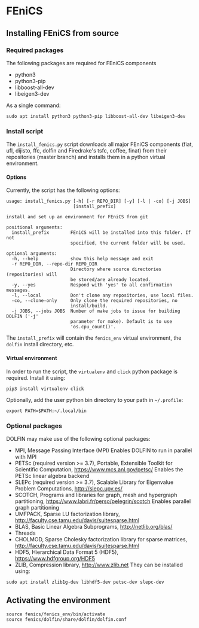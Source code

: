 # FEniCS 


## Installing FEniCS from source
### Required packages
The following packages are required for FEniCS components
 - python3
 - python3-pip
 - libboost-all-dev
 - libeigen3-dev

As a single command:
```
sudo apt install python3 python3-pip libboost-all-dev libeigen3-dev
```

### Install script
The `install_fenics.py` script downloads all major FEniCS components (fiat, ufl, dijisto, ffc, dolfin and Firedrake's tsfc, coffee, finat) from their repositories (master branch) and installs them in a python virtual environment.

#### Options
Currently, the script has the following options:
```
usage: install_fenics.py [-h] [-r REPO_DIR] [-y] [-l | -co] [-j JOBS]
                         [install_prefix]

install and set up an environment for FEniCS from git

positional arguments:
  install_prefix        FEniCS will be installed into this folder. If not
                        specified, the current folder will be used.

optional arguments:
  -h, --help            show this help message and exit
  -r REPO_DIR, --repo-dir REPO_DIR
                        Directory where source directories (repositories) will
                        be stored/are already located.
  -y, --yes             Respond with 'yes' to all confirmation messages.
  -l, --local           Don't clone any repositories, use local files.
  -co, --clone-only     Only clone the required repositories, no
                        install/build.
  -j JOBS, --jobs JOBS  Number of make jobs to issue for building DOLFIN ('-j'
                        parameter for make). Default is to use
                        'os.cpu_count()'.
```
The `install_prefix` will contain the `fenics_env` virtual environment, the `dolfin` install directory, etc.

#### Virtual environment
In order to run the script, the `virtualenv` and `click` python package is required. Install it using:
```
pip3 install virtualenv click
```
Optionally, add the user python bin directory to your path in `~/.profile`:
```
export PATH=$PATH:~/.local/bin
```

### Optional packages

DOLFIN may make use of the following optional packages:
 * MPI, Message Passing Interface (MPI)
   Enables DOLFIN to run in parallel with MPI
 * PETSc (required version >= 3.7), Portable, Extensible Toolkit for Scientific Computation, <https://www.mcs.anl.gov/petsc/>
   Enables the PETSc linear algebra backend
 * SLEPc (required version >= 3.7), Scalable Library for Eigenvalue Problem Computations, <http://slepc.upv.es/>
 * SCOTCH, Programs and libraries for graph, mesh and hypergraph partitioning, <https://www.labri.fr/perso/pelegrin/scotch>
   Enables parallel graph partitioning
 * UMFPACK, Sparse LU factorization library, <http://faculty.cse.tamu.edu/davis/suitesparse.html>
 * BLAS, Basic Linear Algebra Subprograms, <http://netlib.org/blas/>
 * Threads
 * CHOLMOD, Sparse Cholesky factorization library for sparse matrices, <http://faculty.cse.tamu.edu/davis/suitesparse.html>
 * HDF5, Hierarchical Data Format 5 (HDF5), <https://www.hdfgroup.org/HDF5>
 * ZLIB, Compression library, <http://www.zlib.net>
They can be installed using:
```
sudo apt install zlib1g-dev libhdf5-dev petsc-dev slepc-dev
```

## Activating the environment
```
source fenics/fenics_env/bin/activate
source fenics/dolfin/share/dolfin/dolfin.conf
```